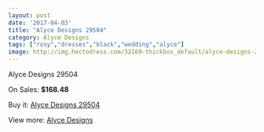 ```yaml
---
layout: post
date: '2017-04-03'
title: "Alyce Designs 29504"
category: Alyce Designs
tags: ["rosy","dresses","black","wedding","alyce"]
image: http://img.hectodress.com/32169-thickbox_default/alyce-designs-29504.jpg
---
```

Alyce Designs 29504

On Sales: **$168.48**
<a href="https://www.hectodress.com/alyce-designs/14659-alyce-designs-29504.html"><amp-img layout="responsive" width="600" height="600" src="//img.hectodress.com/32169-thickbox_default/alyce-designs-29504.jpg" alt="Alyce Designs 29504 0" /></a>
<a href="https://www.hectodress.com/alyce-designs/14659-alyce-designs-29504.html"><amp-img layout="responsive" width="600" height="600" src="//img.hectodress.com/32170-thickbox_default/alyce-designs-29504.jpg" alt="Alyce Designs 29504 1" /></a>

Buy it: [Alyce Designs 29504](https://www.hectodress.com/alyce-designs/14659-alyce-designs-29504.html "Alyce Designs 29504")

View more: [Alyce Designs](https://www.hectodress.com/263-alyce-designs "Alyce Designs")